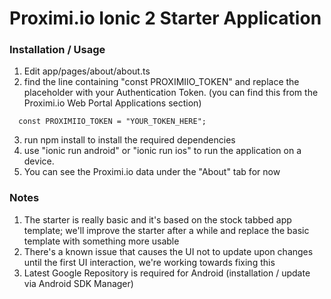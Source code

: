 # Proximi.io Ionic 2 Starter Application #

### Installation / Usage ###

1. Edit app/pages/about/about.ts
2. find the line containing "const PROXIMIIO_TOKEN" and replace the placeholder with your Authentication Token. (you can find this from the Proximi.io Web Portal Applications section)

```
  const PROXIMIIO_TOKEN = "YOUR_TOKEN_HERE";
```
3. run npm install to install the required dependencies
4. use "ionic run android" or "ionic run ios" to run the application on a device.
5. You can see the Proximi.io data under the "About" tab for now

### Notes ###

1. The starter is really basic and it's based on the stock tabbed app template; we'll improve the starter after a while and replace the basic template with something more usable
2. There's a known issue that causes the UI not to update upon changes until the first UI interaction, we're working towards fixing this
3. Latest Google Repository is required for Android (installation / update via Android SDK Manager)